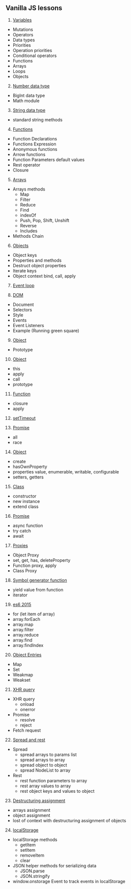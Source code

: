 ## Vanilla JS lessons

1. [Variables](js-lesson01/README.md)
* Mutations
* Operators
* Data types
* Priorities
* Operation priorities
* Conditional operators
* Functions
* Arrays
* Loops
* Objects

2. [Number data type](js-lesson02/README.md)

* BigInt data type
* Math module

3. [String data type](js-lesson03/README.md)

* standard string methods

4. [Functions](js-lesson04/README.md)

* Function Declarations
* Functions Expression
* Anonymous functions
* Arrow functions
* Function Parameters default values
* Rest operator
* Closure

5. [Arrays](js-lesson05/README.md)

* Arrays methods
    * Map
    * Filter
    * Reduce
    * Find
    * indexOf
    * Push, Pop, Shift, Unshift
    * Reverse
    * Includes
* Methods Chain

6. [Objects](js-lesson06/README.md)

* Object keys
* Properties and methods
* Destruct object properties
* Iterate keys
* Object context bind, call, apply

7. [Event loop](js-lesson07)

8. [DOM](js-lesson08/README.md)

* Document
* Selectors
* Style
* Events
* Event Listeners
* Example (Running green square)

9. [Object](js-lesson09/README.md)

* Prototype

10. [Object](js-lesson10/README.md)

* this
* apply
* call
* prototype

11. [Function](js-lesson11/README.md)

* closure
* apply

12. [setTimeout](js-lesson12/README.md)

13. [Promise](js-lesson13/README.md)

* all
* race

14. [Object](js-lesson14/README.md)

* create
* hasOwnProperty
* properties value, enumerable, writable, configurable
* setters, getters

15. [Class](js-lesson15/README.md)

* constructor
* new instance
* extend class

16. [Promise](js-lesson16/README.md)

* async function
* try catch
* await

17. [Proxies](js-lesson17-a/README.md)

* Object Proxy
* set, get, has, deleteProperty
* Function proxy, apply
* Class Proxy

18. [Symbol generator function](js-lesson18/README.md)

* yield value from function
* iterator

19. [es6 2015](js-lesson19/README.md)

* for (let item of array)
* array.forEach
* array.map
* array.filter
* array.reduce
* array.find
* array.findIndex

20. [Object Entries](js-lesson20/README.md)

* Map
* Set
* Weakmap
* Weakset

21. [XHR query](js-lesson21/README.md)

* XHR query
  - onload
  - onerror
* Promise
  - resolve
  - reject
* Fetch request

22. [Spread and rest](js-lesson22/README.md)

* Spread
  * spread arrays to params list
  * spread arrays to array
  * spread object to object
  * spread NodeList to array
* Rest
  * rest function parameters to array
  * rest array values to array
  * rest object keys and values to object
  
23. [Destructuring assignment](js-lesson23/README.md)

* arrays assignment
* object assignment
* lost of context with destructuring assignment of objects

24. [localStorage](js-lesson24/README.md)

* localStorage methods
  * getItem
  * setItem
  * removeItem
  * clear
* JSON helper methods for serializing data
  * JSON.parse
  * JSON.stringify
* window.onstorage Event to track events in localStorage
